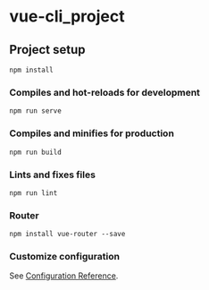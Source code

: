 # vue-cli_project

## Project setup
```
npm install
```

### Compiles and hot-reloads for development
```
npm run serve
```

### Compiles and minifies for production
```
npm run build
```

### Lints and fixes files
```
npm run lint
```

### Router
```
npm install vue-router --save
```

### Customize configuration
See [Configuration Reference](https://cli.vuejs.org/config/).
